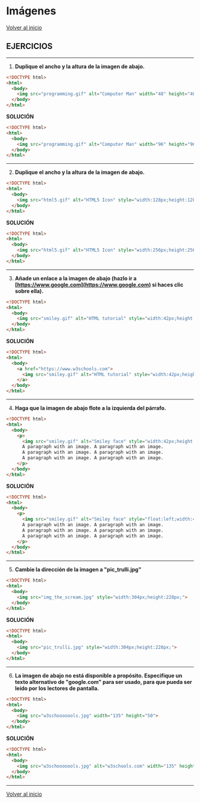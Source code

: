 # Imágenes

[Volver al inicio](#-Imágenes)

## EJERCICIOS

---------------------------------------------------------------------------

1. **Duplique el ancho y la altura de la imagen de abajo.**

```html
<!DOCTYPE html>
<html>
  <body>
    <img src="programming.gif" alt="Computer Man" width="48" height="48">
  </body>
</html>
```

**SOLUCIÓN**

```html
<!DOCTYPE html>
<html>
  <body>
    <img src="programming.gif" alt="Computer Man" width="96" height="96">
  </body>
</html>
```

---------------------------------------------------------------------------

2. **Duplique el ancho y la altura de la imagen de abajo.**

```html
<!DOCTYPE html>
<html>
  <body>
    <img src="html5.gif" alt="HTML5 Icon" style="width:128px;height:128px;">
  </body>
</html>
```

**SOLUCIÓN**

```html
<!DOCTYPE html>
<html>
  <body>
    <img src="html5.gif" alt="HTML5 Icon" style="width:256px;height:256px;">
  </body>
</html>
```

---------------------------------------------------------------------------

3. **Añade un enlace a la imagen de abajo (hazlo ir a [https://www.google.com](https://www.google.com) si haces clic sobre ella).**

```html
<!DOCTYPE html>
<html>
  <body>
    <img src="smiley.gif" alt="HTML tutorial" style="width:42px;height:42px;">
  </body>
</html>
```

**SOLUCIÓN**

```html
<!DOCTYPE html>
<html>
  <body>
    <a href="https://www.w3schools.com">
      <img src="smiley.gif" alt="HTML tutorial" style="width:42px;height:42px;">
    </a>
  </body>
</html>
```

---------------------------------------------------------------------------

4. **Haga que la imagen de abajo flote a la izquierda del párrafo.**

```html
<!DOCTYPE html>
<html>
  <body>
    <p>
      <img src="smiley.gif" alt="Smiley face" style="width:42px;height:42px;">
      A paragraph with an image. A paragraph with an image.
      A paragraph with an image. A paragraph with an image.
      A paragraph with an image. A paragraph with an image.
    </p>
  </body>
</html>
```

**SOLUCIÓN**

```html
<!DOCTYPE html>
<html>
  <body>
    <p>
      <img src="smiley.gif" alt="Smiley face" style="float:left;width:42px;height:42px;">
      A paragraph with an image. A paragraph with an image.
      A paragraph with an image. A paragraph with an image.
      A paragraph with an image. A paragraph with an image.
    </p>
  </body>
</html>
```

---------------------------------------------------------------------------

5. **Cambie la dirección de la imagen a "pic_trulli.jpg"**

```html
<!DOCTYPE html>
<html>
  <body>
    <img src="img_the_scream.jpg" style="width:304px;height:228px;">
  </body>
</html>
```

**SOLUCIÓN**

```html
<!DOCTYPE html>
<html>
  <body>
    <img src="pic_trulli.jpg" style="width:304px;height:228px;">
  </body>
</html>
```

---------------------------------------------------------------------------

6. **La imagen de abajo no está disponible a propósito. Especifique un texto alternativo de "google.com" para ser usado, para que pueda ser leído por los lectores de pantalla.**

```html
<!DOCTYPE html>
<html>
  <body>
    <img src="w3schooooools.jpg" width="135" height="50">
  </body>
</html>
```

**SOLUCIÓN**

```html
<!DOCTYPE html>
<html>
  <body>
    <img src="w3schooooools.jpg" alt="w3schools.com" width="135" height="50">
  </body>
</html>
```

---------------------------------------------------------------------------

[Volver al inicio](#-Imágenes)